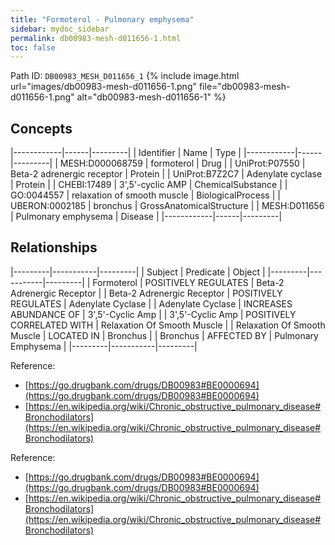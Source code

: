 ```yaml
---
title: "Formoterol - Pulmonary emphysema"
sidebar: mydoc_sidebar
permalink: db00983-mesh-d011656-1.html
toc: false 
---
```



Path ID: `DB00983_MESH_D011656_1`
{% include image.html url="images/db00983-mesh-d011656-1.png" file="db00983-mesh-d011656-1.png" alt="db00983-mesh-d011656-1" %}

## Concepts

|------------|------|---------|
| Identifier | Name | Type    |
|------------|------|---------|
| MESH:D000068759 | formoterol | Drug |
| UniProt:P07550 | Beta-2 adrenergic receptor | Protein |
| UniProt:B7Z2C7 | Adenylate cyclase | Protein |
| CHEBI:17489 | 3',5'-cyclic AMP | ChemicalSubstance |
| GO:0044557 | relaxation of smooth muscle | BiologicalProcess |
| UBERON:0002185 | bronchus | GrossAnatomicalStructure |
| MESH:D011656 | Pulmonary emphysema | Disease |
|------------|------|---------|

## Relationships

|---------|-----------|---------|
| Subject | Predicate | Object  |
|---------|-----------|---------|
| Formoterol | POSITIVELY REGULATES | Beta-2 Adrenergic Receptor |
| Beta-2 Adrenergic Receptor | POSITIVELY REGULATES | Adenylate Cyclase |
| Adenylate Cyclase | INCREASES ABUNDANCE OF | 3',5'-Cyclic Amp |
| 3',5'-Cyclic Amp | POSITIVELY CORRELATED WITH | Relaxation Of Smooth Muscle |
| Relaxation Of Smooth Muscle | LOCATED IN | Bronchus |
| Bronchus | AFFECTED BY | Pulmonary Emphysema |
|---------|-----------|---------|

Reference: 
  - [https://go.drugbank.com/drugs/DB00983#BE0000694](https://go.drugbank.com/drugs/DB00983#BE0000694)
  - [https://en.wikipedia.org/wiki/Chronic_obstructive_pulmonary_disease#Bronchodilators](https://en.wikipedia.org/wiki/Chronic_obstructive_pulmonary_disease#Bronchodilators)

Reference: 
  - [https://go.drugbank.com/drugs/DB00983#BE0000694](https://go.drugbank.com/drugs/DB00983#BE0000694)
  - [https://en.wikipedia.org/wiki/Chronic_obstructive_pulmonary_disease#Bronchodilators](https://en.wikipedia.org/wiki/Chronic_obstructive_pulmonary_disease#Bronchodilators)
